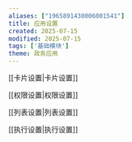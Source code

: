 ```yaml
---
aliases: ["1965891430006001541"]
title: 应用设置
created: 2025-07-15
modified: 2025-07-15
tags: ['基础模块']
theme: 政务应用
---
```


[[卡片设置|卡片设置]]

[[权限设置|权限设置]]

[[列表设置|列表设置]]

[[执行设置|执行设置]]